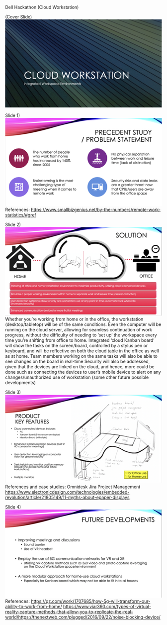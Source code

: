 Dell Hackathon (Cloud Workstation)

(Cover Slide)
![s1](/slides/S1.png)

Slide 1)  
![s2](/slides/S2.png)
References: https://www.smallbizgenius.net/by-the-numbers/remote-work-statistics/#gref  

Slide 2)  
![s3](/slides/S3.png)
Whether you’re working from home or in the office, the workstation (desktop/tabletop) will be of the same conditions. 
Even the computer will be running on the cloud server, allowing for seamless continuation of work progress, without the difficulty of needing to ‘set up’ the workspace every time you’re shifting from office to home.
Integrated ‘cloud Kanban board’ will show the tasks on the screen/board, controlled by a stylus pen or keyboard, and will be reflective on both the cloud table in the office as well as at home.
Team members working on the same tasks will also be able to see changes on the board in real-time
Security will also be addressed, given that the devices are linked on the cloud, and hence, more could be done such as connecting the devices to user’s mobile device to alert on any changes/unauthorized use of workstation (some other future possible developments)

Slide 3)  
![s4](/slides/S4.png)
References and case studies:
Omnidesk
Jira Project Management
https://www.electronicdesign.com/technologies/embedded-revolution/article/21805149/11-myths-about-epaper-displays

Slide 4)  
![s5](/slides/S5.png)
References:
https://qz.com/work/1707685/how-5g-will-transform-our-ability-to-work-from-home/
https://www.viar360.com/types-of-virtual-reality-capture-methods-that-allow-you-to-replicate-the-real-world/https://thenextweb.com/plugged/2016/09/22/noise-blocking-device/
